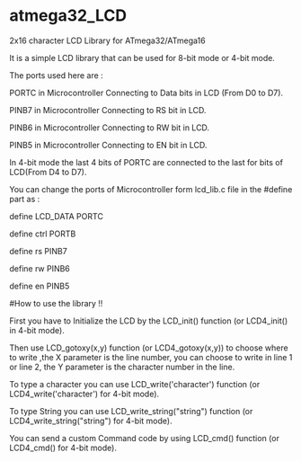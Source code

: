 # atmega32_LCD
2x16 character LCD Library for ATmega32/ATmega16

It is a simple LCD library that can be used for 8-bit mode or 4-bit mode.

The ports used here are : 

PORTC in Microcontroller Connecting to Data bits in LCD (From D0 to D7).

PINB7 in Microcontroller Connecting to RS bit in LCD.

PINB6 in Microcontroller Connecting to RW bit in LCD.

PINB5 in Microcontroller Connecting to EN bit in LCD.

In 4-bit mode the last 4 bits of PORTC are connected to the last for bits of LCD(From D4 to D7).


You can change the ports of Microcontroller form lcd_lib.c file in the #define part as :

define LCD_DATA PORTC

define ctrl PORTB

define rs PINB7

define rw PINB6

define en PINB5

#How to use the library !!

First you have to Initialize the LCD by the LCD_init() function (or LCD4_init() in 4-bit mode).

Then use LCD_gotoxy(x,y) function (or LCD4_gotoxy(x,y)) to choose where to write ,the X parameter is the line number, you can choose to write in line 1 or line 2, the Y parameter is the character number in the line.

To type a character you can use LCD_write('character') function (or LCD4_write('character') for 4-bit mode).

To type String you can use LCD_write_string("string")  function (or LCD4_write_string("string") for 4-bit mode).

You can send a custom Command code by using LCD_cmd() function (or LCD4_cmd() for 4-bit mode).
